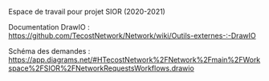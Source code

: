 Espace de travail pour projet SIOR (2020-2021)

Documentation DrawIO : <https://github.com/TecostNetwork/Network/wiki/Outils-externes-:-DrawIO>

Schéma des demandes : <https://app.diagrams.net/#HTecostNetwork%2FNetwork%2Fmain%2FWorkspace%2FSIOR%2FNetworkRequestsWorkflows.drawio>
